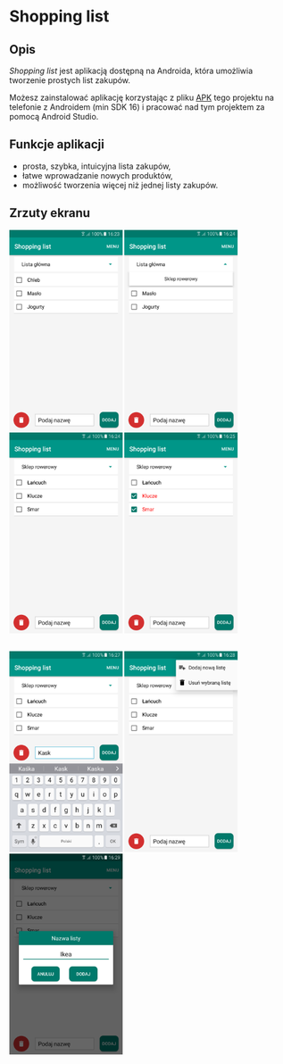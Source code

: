 # Shopping list

## Opis

*Shopping list* jest aplikacją dostępną na Androida, która umożliwia tworzenie prostych list zakupów.   

Możesz zainstalować aplikację korzystając z pliku [APK](apk) tego projektu na telefonie z Androidem (min SDK 16) i pracować nad tym projektem za pomocą Android Studio.

## Funkcje aplikacji

* prosta, szybka, intuicyjna lista zakupów,
* łatwe wprowadzanie nowych produktów,
* możliwość tworzenia więcej niż jednej listy zakupów.

## Zrzuty ekranu

<div>
    <img src="https://github.com/Jarekgab/Shopping-list/blob/master/screenshots/Screenshot_1.png" alt="PNG_1" height="360dp">  
    <img src="https://github.com/Jarekgab/Shopping-list/blob/master/screenshots/Screenshot_2.png" alt="PNG_2" height="360dp">
    <img src="https://github.com/Jarekgab/Shopping-list/blob/master/screenshots/Screenshot_3.png" alt="PNG_3" height="360dp">
    <img src="https://github.com/Jarekgab/Shopping-list/blob/master/screenshots/Screenshot_4.png" alt="PNG_4" height="360dp">
</div>

## 

<div>
    <img src="https://github.com/Jarekgab/Shopping-list/blob/master/screenshots/Screenshot_5.png" alt="PNG_4" height="360dp">
    <img src="https://github.com/Jarekgab/Shopping-list/blob/master/screenshots/Screenshot_6.png" alt="PNG_5" height="360dp">
    <img src="https://github.com/Jarekgab/Shopping-list/blob/master/screenshots/Screenshot_7.png" alt="PNG_6" height="360dp">
</div>









